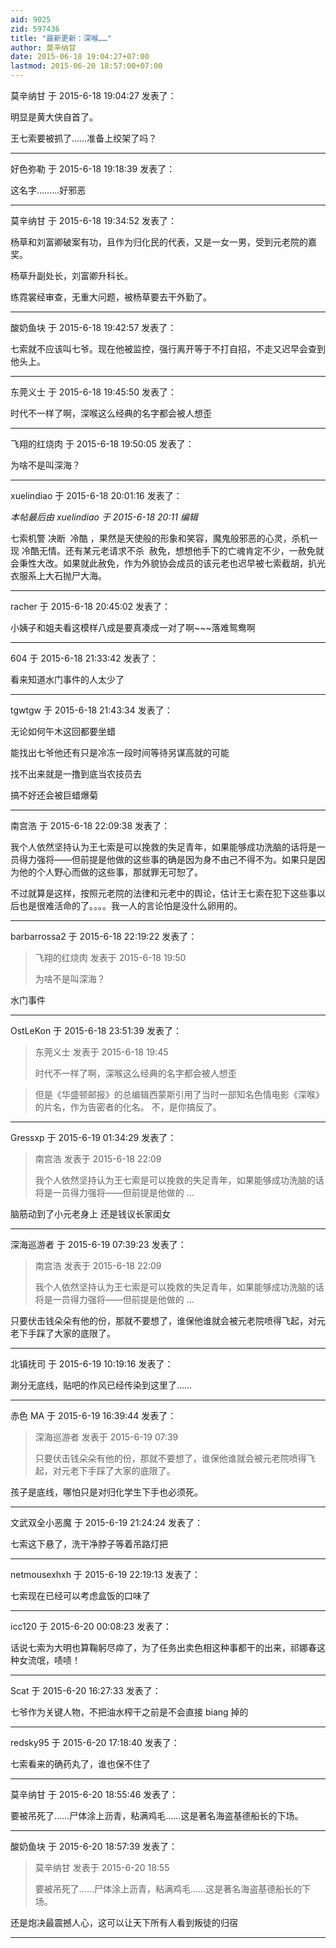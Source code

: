 ```yaml
---
aid: 9025
zid: 597436
title: "最新更新：深喉……"
author: 莫辛纳甘
date: 2015-06-18 19:04:27+07:00
lastmod: 2015-06-20 18:57:00+07:00
---
```


莫辛纳甘 于 2015-6-18 19:04:27 发表了：

明显是黄大侠自首了。

王七索要被抓了……准备上绞架了吗？

---

好色弥勒 于 2015-6-18 19:18:39 发表了：

这名字………好邪恶

---

莫辛纳甘 于 2015-6-18 19:34:52 发表了：

杨草和刘富卿破案有功，且作为归化民的代表，又是一女一男，受到元老院的嘉奖。

杨草升副处长，刘富卿升科长。

练霓裳经审查，无重大问题，被杨草要去干外勤了。

---

酸奶鱼块 于 2015-6-18 19:42:57 发表了：

七索就不应该叫七爷。现在他被监控，强行离开等于不打自招，不走又迟早会查到他头上。

---

东莞义士 于 2015-6-18 19:45:50 发表了：

时代不一样了啊，深喉这么经典的名字都会被人想歪

---

飞翔的红烧肉 于 2015-6-18 19:50:05 发表了：

为啥不是叫深海？

---

xuelindiao 于 2015-6-18 20:01:16 发表了：

_本帖最后由 xuelindiao 于 2015-6-18 20:11 编辑_

七索机警 决断&nbsp;&nbsp;冷酷 ，果然是天使般的形象和笑容，魔鬼般邪恶的心灵，杀机一现 冷酷无情。还有某元老请求不杀&nbsp;&nbsp;赦免，想想他手下的亡魂肯定不少，一赦免就会秉性大改。如果就此赦免，作为外貌协会成员的该元老也迟早被七索截胡，扒光衣服系上大石抛尸大海。

---

racher 于 2015-6-18 20:45:02 发表了：

小姨子和姐夫看这模样八成是要真凑成一对了啊~~~落难鸳鸯啊

---

604 于 2015-6-18 21:33:42 发表了：

看来知道水门事件的人太少了

---

tgwtgw 于 2015-6-18 21:43:34 发表了：

无论如何午木这回都要坐蜡

能找出七爷他还有只是冷冻一段时间等待另谋高就的可能

找不出来就是一撸到底当农技员去

搞不好还会被巨蜡爆菊

---

南宫浩 于 2015-6-18 22:09:38 发表了：

我个人依然坚持认为王七索是可以挽救的失足青年，如果能够成功洗脑的话将是一员得力强将——但前提是他做的这些事的确是因为身不由己不得不为。如果只是因为他的个人野心而做的这些事，那就罪无可恕了。

不过就算是这样，按照元老院的法律和元老中的舆论，估计王七索在犯下这些事以后也是很难活命的了。。。。我一人的言论怕是没什么卵用的。

---

barbarrossa2 于 2015-6-18 22:19:22 发表了：

> 飞翔的红烧肉 发表于 2015-6-18 19:50
>
> 为啥不是叫深海？

水门事件

---

OstLeKon 于 2015-6-18 23:51:39 发表了：

> 东莞义士 发表于 2015-6-18 19:45
>
> 时代不一样了啊，深喉这么经典的名字都会被人想歪

> 但是《华盛顿邮报》的总编辑西蒙斯引用了当时一部知名色情电影《深喉》的片名，作为告密者的化名。
> 不，是你搞反了。

---

Gressxp 于 2015-6-19 01:34:29 发表了：

> 南宫浩 发表于 2015-6-18 22:09
>
> 我个人依然坚持认为王七索是可以挽救的失足青年，如果能够成功洗脑的话将是一员得力强将——但前提是他做的 ...

脑筋动到了小元老身上 还是钱议长家闺女

---

深海巡游者 于 2015-6-19 07:39:23 发表了：

> 南宫浩 发表于 2015-6-18 22:09
>
> 我个人依然坚持认为王七索是可以挽救的失足青年，如果能够成功洗脑的话将是一员得力强将——但前提是他做的 ...

只要伏击钱朵朵有他的份，那就不要想了，谁保他谁就会被元老院喷得飞起，对元老下手踩了大家的底限了。

---

北镇抚司 于 2015-6-19 10:19:16 发表了：

涮分无底线，贴吧的作风已经传染到这里了……

---

赤色 MA 于 2015-6-19 16:39:44 发表了：

> 深海巡游者 发表于 2015-6-19 07:39
>
> 只要伏击钱朵朵有他的份，那就不要想了，谁保他谁就会被元老院喷得飞起，对元老下手踩了大家的底限了。

孩子是底线，哪怕只是对归化学生下手也必须死。

---

文武双全小恶魔 于 2015-6-19 21:24:24 发表了：

七索这下悬了，洗干净脖子等着吊路灯把

---

netmousexhxh 于 2015-6-19 22:19:13 发表了：

七索现在已经可以考虑盒饭的口味了

---

icc120 于 2015-6-20 00:08:23 发表了：

话说七索为大明也算鞠躬尽瘁了，为了任务出卖色相这种事都干的出来，祁娜春这种女流氓，啧啧！

---

Scat 于 2015-6-20 16:27:33 发表了：

七爷作为关键人物，不把油水榨干之前是不会直接 biang 掉的

---

redsky95 于 2015-6-20 17:18:40 发表了：

七索看来的确药丸了，谁也保不住了

---

莫辛纳甘 于 2015-6-20 18:55:46 发表了：

要被吊死了……尸体涂上沥青，粘满鸡毛……这是著名海盗基德船长的下场。

---

酸奶鱼块 于 2015-6-20 18:57:39 发表了：

> 莫辛纳甘 发表于 2015-6-20 18:55
>
> 要被吊死了……尸体涂上沥青，粘满鸡毛……这是著名海盗基德船长的下场。

还是炮决最震撼人心，这可以让天下所有人看到叛徒的归宿

---
